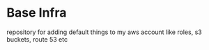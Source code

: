 # Base Infra

repository for adding default things to my aws account like roles, s3 buckets, route 53 etc